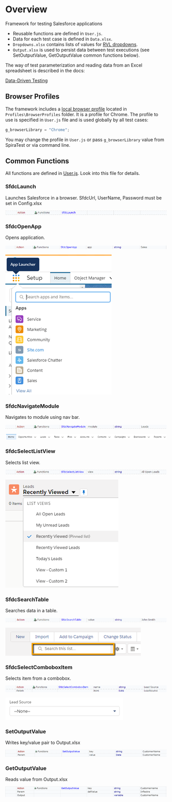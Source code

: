 # Overview

Framework for testing Salesforce applications

- Reusable functions are defined in `User.js`.
- Data for each test case is defined in `Data.xlsx`.
- `Dropdowns.xlsx` contains lists of values for [RVL dropdowns](https://rapisedoc.inflectra.com/Guide/rvl_editor/#param-dropdowns).
- `Output.xlsx` is used to persist data between test executions (see SetOutputValue, GetOutputValue common functions below).
 
The way of test parameterization and reading data from an Excel spreadsheet is described in the docs:

[Data-Driven Testing](https://rapisedoc.inflectra.com/Guide/ddt/)

## Browser Profiles

The framework includes a [local browser profile](https://rapisedoc.inflectra.com/Guide/browser_settings/#local-browser-profiles) located in `Profiles\BrowserProfiles` folder. It is a profile for Chrome. The profile to use is specified in `User.js` file and is used globally by all test cases:

```javascript
g_browserLibrary = "Chrome";
```

You may change the profile in `User.js` or pass `g_browserLibrary` value from SpiraTest or via command line.

## Common Functions

All functions are defined in [User.js](User.js). Look into this file for details.

### SfdcLaunch

Launches Salesforce in a browser. SfdcUrl, UserName, Password must be set in Config.xlsx

![SfdcLaunch RVL](Media/SfdcLaunch.png)

### SfdcOpenApp

Opens application.

![SfdcOpenApp RVL](Media/SfdcOpenApp.png)

![OpenApp](Media/OpenApp.png)

### SfdcNavigateModule

Navigates to module using nav bar.

![SfdcNavigateModule RVL](Media/SfdcNavigateModule.png)

![NavigateModule](Media/NavigateModule.png)

### SfdcSelectListView

Selects list view.

![SfdcSelectListView RVL](Media/SfdcSelectListView.png)

![SelectListView](Media/SelectListView.png)

### SfdcSearchTable

Searches data in a table.

![SfdcSearchTable RVL](Media/SfdcSearchTable.png)

![SearchTable](Media/SearchTable.png)

### SfdcSelectComboboxItem

Selects item from a combobox.

![SfdcSelectComboboxItem RVL](Media/SfdcSelectComboboxItem.png)

![SelectComboboxItem](Media/SelectComboboxItem.png)

### SetOutputValue

Writes key/value pair to Output.xlsx

![SetOutputValue RVL](Media/SetOutputValue.png)

### GetOutputValue

Reads value from Output.xlsx

![GetOutputValue RVL](Media/GetOutputValue.png)